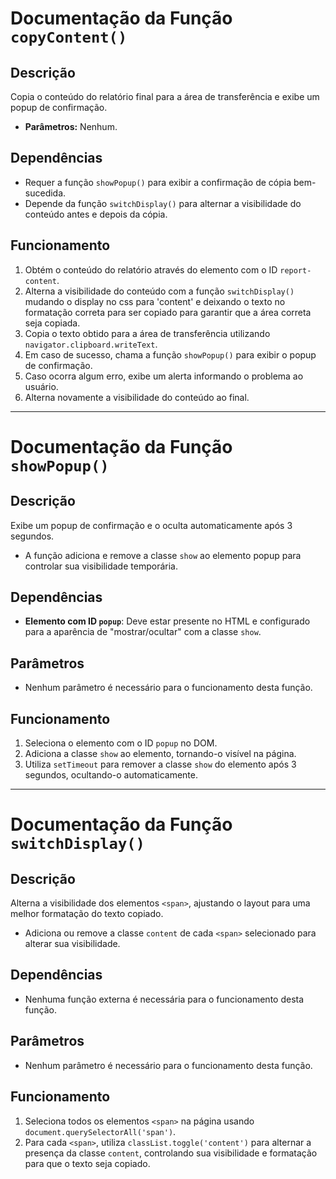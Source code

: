 # Documentação da Função `copyContent()`

## Descrição
Copia o conteúdo do relatório final para a área de transferência e exibe um popup de confirmação.

- **Parâmetros:** Nenhum.

## Dependências
- Requer a função `showPopup()` para exibir a confirmação de cópia bem-sucedida.
- Depende da função `switchDisplay()` para alternar a visibilidade do conteúdo antes e depois da cópia.

## Funcionamento
1. Obtém o conteúdo do relatório através do elemento com o ID `report-content`.
2. Alterna a visibilidade do conteúdo com a função `switchDisplay()` mudando o display no css para 'content' e deixando o texto no formatação correta para ser copiado
para garantir que a área correta seja copiada.
3. Copia o texto obtido para a área de transferência utilizando `navigator.clipboard.writeText`.
4. Em caso de sucesso, chama a função `showPopup()` para exibir o popup de confirmação.
5. Caso ocorra algum erro, exibe um alerta informando o problema ao usuário.
6. Alterna novamente a visibilidade do conteúdo ao final.

___

# Documentação da Função `showPopup()`

## Descrição
Exibe um popup de confirmação e o oculta automaticamente após 3 segundos.

- A função adiciona e remove a classe `show` ao elemento popup para controlar sua visibilidade temporária.

## Dependências
- **Elemento com ID `popup`**: Deve estar presente no HTML e configurado para a aparência de "mostrar/ocultar" com a classe `show`.

## Parâmetros
- Nenhum parâmetro é necessário para o funcionamento desta função.

## Funcionamento
1. Seleciona o elemento com o ID `popup` no DOM.
2. Adiciona a classe `show` ao elemento, tornando-o visível na página.
3. Utiliza `setTimeout` para remover a classe `show` do elemento após 3 segundos, ocultando-o automaticamente.

___

# Documentação da Função `switchDisplay()`

## Descrição
Alterna a visibilidade dos elementos `<span>`, ajustando o layout para uma melhor formatação do texto copiado.

- Adiciona ou remove a classe `content` de cada `<span>` selecionado para alterar sua visibilidade.

## Dependências
- Nenhuma função externa é necessária para o funcionamento desta função.

## Parâmetros
- Nenhum parâmetro é necessário para o funcionamento desta função.

## Funcionamento
1. Seleciona todos os elementos `<span>` na página usando `document.querySelectorAll('span')`.
2. Para cada `<span>`, utiliza `classList.toggle('content')` para alternar a presença da classe `content`, controlando sua visibilidade e formatação para que o texto seja copiado.